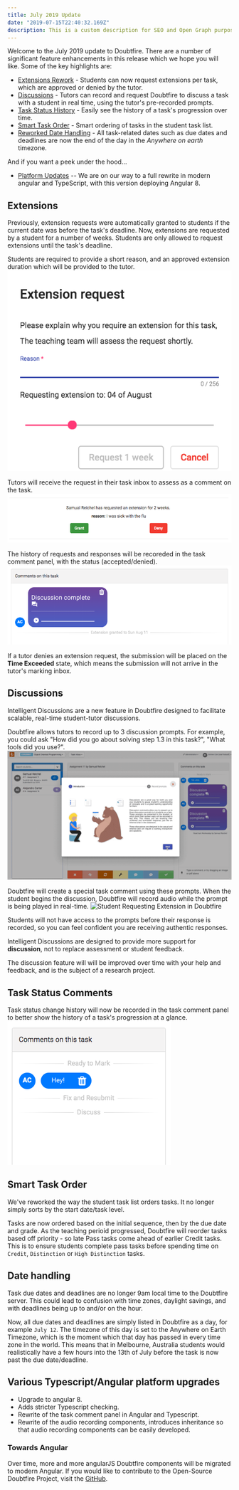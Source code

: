 ```yaml
---
title: July 2019 Update
date: "2019-07-15T22:40:32.169Z"
description: This is a custom description for SEO and Open Graph purposes, rather than the default generated excerpt. Simply add a description field to the frontmatter.
---
```


Welcome to the July 2019 update to Doubtfire. There are a number of significant feature enhancements in this release which we hope you will like. Some of the key highlights are:

* [Extensions Rework](#extensions) - Students can now request extensions per task, which are approved or denied by the tutor.
* [Discussions](#discussions) - Tutors can record and request Doubtfire to discuss a task with a student in real time, using the tutor's pre-recorded prompts.
* [Task Status History](#tsc) - Easily see the history of a task's progression over time.
* [Smart Task Order](#taskorder) - Smart ordering of tasks in the student task list.
* [Reworked Date Handling](#times) - All task-related dates such as due dates and deadlines are now the end of the day in the *Anywhere on earth* timezone.

And if you want a peek under the hood...

* [Platform Updates](#development) -- We are on our way to a full rewrite in modern angular and TypeScript, with this version deploying Angular 8.


## <a name="extensions"></a> Extensions
Previously, extension requests were automatically granted to students if the current date was before the task's deadline.
Now, extensions are requested by a student for a number of weeks. Students are only allowed to request extensions until the task's deadline.

Students are required to provide a short reason, and an approved extension duration which will be provided to the tutor.
![Student Requesting Extension in Doubtfire](./request-extension.png)

Tutors will receive the request in their task inbox to assess as a comment on the task.
![Student Requesting Extension in Doubtfire](./extension-response.png)

The history of requests and responses will be recoreded in the task comment panel, with the status (accepted/denied).
![Student Requesting Extension in Doubtfire](./extension-history.png)

If a tutor denies an extension request, the submission will be placed on the <strong>Time Exceeded</strong> state, which means the submission will not arrive in the tutor's marking inbox.

## <a name="discussions"></a> Discussions
Intelligent Discussions are a new feature in Doubtfire designed to facilitate scalable, real-time student-tutor discussions.

Doubtfire allows tutors to record up to 3 discussion prompts. For example, you could ask "How did you go about solving step 1.3 in this task?", "What tools did you use?".
![Student Requesting Extension in Doubtfire](./record-discussion-prompt.gif)

Doubtfire will create a special task comment using these prompts. When the student begins the discussion, Doubtfire will record audio while the prompt is being played in real-time.
![Student Requesting Extension in Doubtfire](./student-discussion.gif)

Students will not have access to the prompts before their response is recorded, so you can feel confident you are receiving authentic responses.

Intelligent Discussions are designed to provide more support for <strong>discussion</strong>, not to replace assessment or student feedback.

The discussion feature will will be improved over time with your help and feedback, and is the subject of a research project.

## <a name="tsc"></a> Task Status Comments
Task status change history will now be recorded in the task comment panel to better show the history of a task's progression at a glance.
![Student Requesting Extension in Doubtfire](./task-history.png)

## <a name="taskorder"></a> Smart Task Order
We've reworked the way the student task list orders tasks. It no longer simply sorts by the start date/task level.

Tasks are now ordered based on the initial sequence, then by the due date and grade. As the teaching perioid progressed, Doubtfire will reorder tasks based off priority - so late Pass tasks come ahead of earlier Credit tasks. This is to ensure students complete pass tasks before spending time on `Credit`, `Distinction` or `High Distinction` tasks.

## <a name="times"></a> Date handling
Task due dates and deadlines are no longer 9am local time to the Doubtfire server. This could lead to confusion with time zones, daylight savings, and with deadlines being up to and/or on the hour.

Now, all due dates and deadlines are simply listed in Doubtfire as a day, for example `July 12`. The timezone of this day is set to the Anywhere on Earth Timezone, which is the moment which that day has passed in every time zone in the world. This means that in Melbourne, Australia students would realistically have a few hours into the 13th of July before the task is now past the due date/deadline.

## <a name="development"></a> Various Typescript/Angular platform upgrades
* Upgrade to angular 8.
* Adds stricter Typescript checking.
* Rewrite of the task comment panel in Angular and Typescript.
* Rewrite of the audio recording components, introduces inheritance so that audio recording components can be easily developed.

### Towards Angular
Over time, more and more angularJS Doubtfire components will be migrated to modern Angular. If you would like to contribute to the Open-Source Doubtfire Project, visit the [GitHub](https://github.com/doubtfire-lms/).